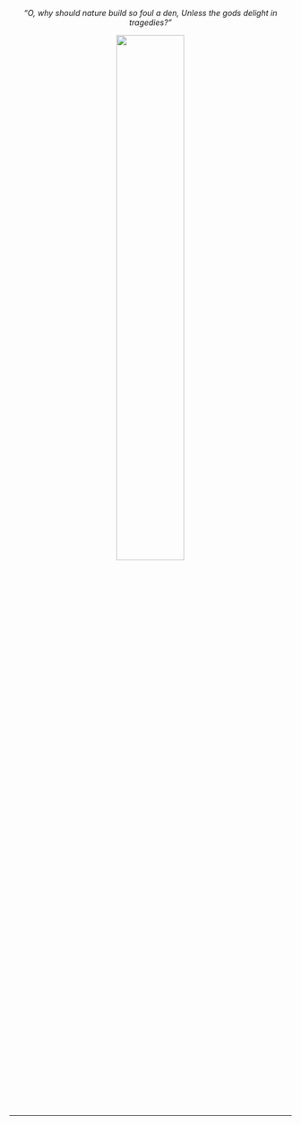 <p align="center">
  <i>“O, why should nature build so foul a den, Unless the gods delight in tragedies?”</i>
</p>



<p align="centre">
 
 <div align = "center">
  
  <a href="https://github.com/devanshbatham" title="Redirect's to Devansh's Github">
  <img width="49%" src="https://github-readme-stats.vercel.app/api?username=devanshbatham&show_icons=true&theme=radical&count_private=true" /></a>

  
  </div>

</p>

---
